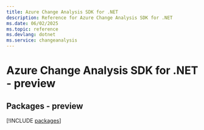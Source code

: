 ```yaml
---
title: Azure Change Analysis SDK for .NET
description: Reference for Azure Change Analysis SDK for .NET
ms.date: 06/02/2025
ms.topic: reference
ms.devlang: dotnet
ms.service: changeanalysis
---
```

# Azure Change Analysis SDK for .NET - preview
## Packages - preview
[!INCLUDE [packages](change-analysis-index.md)]